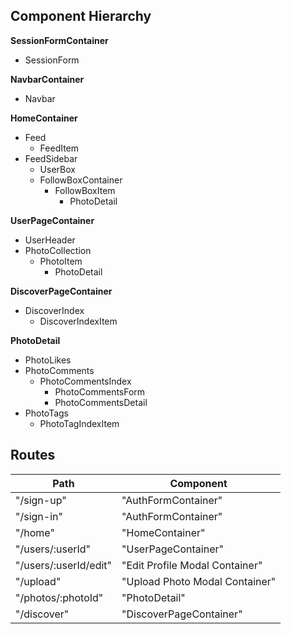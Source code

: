 ## Component Hierarchy

**SessionFormContainer**
  * SessionForm

**NavbarContainer**
  * Navbar

**HomeContainer**
  * Feed
    * FeedItem
  * FeedSidebar
    * UserBox
    * FollowBoxContainer
      * FollowBoxItem
        * PhotoDetail

**UserPageContainer**
  * UserHeader
  * PhotoCollection
    * PhotoItem
      * PhotoDetail

**DiscoverPageContainer**
  * DiscoverIndex
    * DiscoverIndexItem


**PhotoDetail**
  * PhotoLikes
  * PhotoComments
    * PhotoCommentsIndex
      * PhotoCommentsForm
      * PhotoCommentsDetail
  * PhotoTags
    * PhotoTagIndexItem



## Routes

|Path   | Component   |
|-------|-------------|
| "/sign-up" | "AuthFormContainer" |
| "/sign-in" | "AuthFormContainer" |
| "/home" | "HomeContainer" |
| "/users/:userId" | "UserPageContainer" |
| "/users/:userId/edit" | "Edit Profile Modal Container" |
| "/upload" | "Upload Photo Modal Container" |
| "/photos/:photoId" | "PhotoDetail" |
| "/discover" | "DiscoverPageContainer" |
